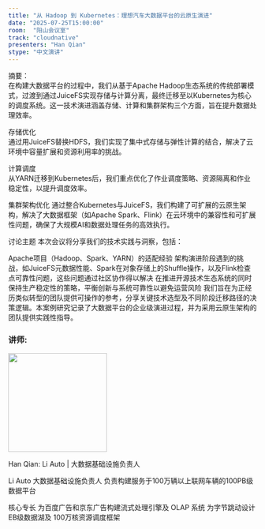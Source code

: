 ```yaml
---
title: "从 Hadoop 到 Kubernetes：理想汽车大数据平台的云原生演进"
date: "2025-07-25T15:00:00"
room:  "阳山会议室"
track: "cloudnative"
presenters: "Han Qian"
stype: "中文演讲"
---
```


摘要：  
在构建大数据平台的过程中，我们从基于Apache Hadoop生态系统的传统部署模式，过渡到通过JuiceFS实现存储与计算分离，最终迁移至以Kubernetes为核心的调度系统。这一技术演进涵盖存储、计算和集群架构三个方面，旨在提升数据处理效率。  

存储优化  
通过用JuiceFS替换HDFS，我们实现了集中式存储与弹性计算的结合，解决了云环境中容量扩展和资源利用率的挑战。  

计算调度  
从YARN迁移到Kubernetes后，我们重点优化了作业调度策略、资源隔离和作业稳定性，以提升调度效率。  

集群架构优化
通过整合Kubernetes与JuiceFS，我们构建了可扩展的云原生架构，解决了大数据框架（如Apache Spark、Flink）在云环境中的兼容性和可扩展性问题，确保了大规模AI和数据处理任务的高效执行。

讨论主题
本次会议将分享我们的技术实践与洞察，包括：

Apache项目（Hadoop、Spark、YARN）的适配经验
架构演进阶段遇到的挑战，如JuiceFS元数据性能、Spark在对象存储上的Shuffle操作，以及Flink检查点可靠性问题，这些问题通过社区协作得以解决
在推进开源技术生态系统的同时保持生产稳定性的策略，平衡创新与系统可靠性以避免运营风险
我们旨在为正经历类似转型的团队提供可操作的参考，分享关键技术选型及不同阶段迁移路径的决策逻辑。本案例研究记录了大数据平台的企业级演进过程，并为采用云原生架构的团队提供实践性指导。

### 讲师:

<img src="https://sessionize.com/image/e9db-400o400o1-pJDLPcWh44dKmtxc2n8k7U.jpg" width="200" /><br/>

Han Qian: Li Auto | 大数据基础设施负责人

Li Auto 大数据基础设施负责人
负责构建服务于100万辆以上联网车辆的100PB级数据平台

核心专长
为百度广告和京东广告构建流式处理引擎及 OLAP 系统
为字节跳动设计EB级数据湖及 100万核资源调度框架